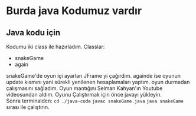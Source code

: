 <h1>Burda java Kodumuz vardır</h1>
<div>
	<h2>Java kodu için</h2>
	<p>
		Kodumu iki class ile hazırladım. Classlar: 
		<ul>	
			<li>snakeGame</li>
			<li>again</li>
		</ul>
	 	snakeGame'de oyun içi ayarları JFrame yi çağırdım.
		againde ise oyunun update kısmını yani sürekli yenilenen hesaplamaları yaptım. oyun durmadan çalışmasını sağladım.
		Oyun mantığını Selman Kahyan'ın  Youtube videosundan aldım.
		Oyunu Çalıştırmak için önce  javayı yükleyin.<br>
		Sonra terminalden:
		<code>cd ./java-code</code> 
		<code>javac snakeGame.java</code>
		<code>java snakeGame</code>
		sırası ile çalıştırın.	
	</p>
</div>